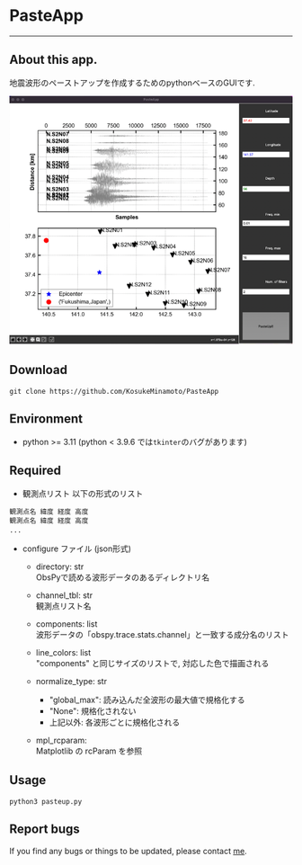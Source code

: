 # PasteApp
---

## About this app.

地震波形のペーストアップを作成するためのpythonベースのGUIです. 

![pasteapp](/PasteApp.png)

## Download

```
git clone https://github.com/KosukeMinamoto/PasteApp
```

## Environment

* python >= 3.11
(python < 3.9.6 では`tkinter`のバグがあります)

## Required

* 観測点リスト
以下の形式のリスト
```txt
観測点名 緯度 経度 高度
観測点名 緯度 経度 高度
... 
```

* configure ファイル (json形式)
  * directory: str  
    ObsPyで読める波形データのあるディレクトリ名
  * channel_tbl: str  
    観測点リスト名
  * components: list  
    波形データの「obspy.trace.stats.channel」と一致する成分名のリスト
  * line_colors: list  
    "components" と同じサイズのリストで, 対応した色で描画される
  * normalize_type: str  
    * "global_max": 読み込んだ全波形の最大値で規格化する
    * "None": 規格化されない
    * 上記以外: 各波形ごとに規格化される
  
  * mpl_rcparam:  
    Matplotlib の rcParam を参照

## Usage

```
python3 pasteup.py
```

## Report bugs

If you find any bugs or things to be updated, please contact [me](kosuke.minamoto.s8@gmail.com).
